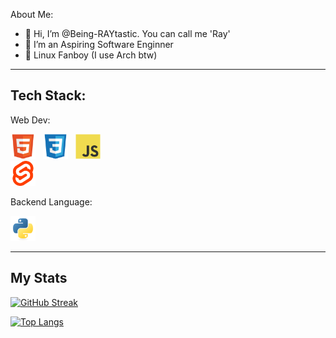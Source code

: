 About Me:
- 👋 Hi, I’m @Being-RAYtastic. You can call me 'Ray'
- 🔭 I’m an Aspiring Software Enginner
- 🐧 Linux Fanboy (I use Arch btw)

---
<h2>Tech Stack:</h2>

Web Dev:  <br>

<img src="https://github.com/devicons/devicon/blob/master/icons/html5/html5-original.svg" alt="html" width=40> &nbsp;
<img src="https://github.com/devicons/devicon/blob/master/icons/css3/css3-original.svg" alt="css" width=40> &nbsp;
<img src="https://github.com/devicons/devicon/blob/master/icons/javascript/javascript-original.svg" alt="js" width=40> 
<br>
<img src="https://github.com/devicons/devicon/blob/master/icons/svelte/svelte-original.svg" alt="svelte" width=40>

Backend Language:  <br>

<img src="https://github.com/devicons/devicon/blob/master/icons/python/python-original.svg" alt="python" width=40>

---
<h2>My Stats</h2>

[![GitHub Streak](https://github-readme-streak-stats.herokuapp.com?user=Being-RAYtastic&theme=aura-dark&hide_border=true)](https://git.io/streak-stats)

[![Top Langs](https://github-readme-stats.vercel.app/api/top-langs/?username=Being-RAYtastic&layout=compact&theme=aura_dark&hide_border=true)](https://github.com/anuraghazra/github-readme-stats)




